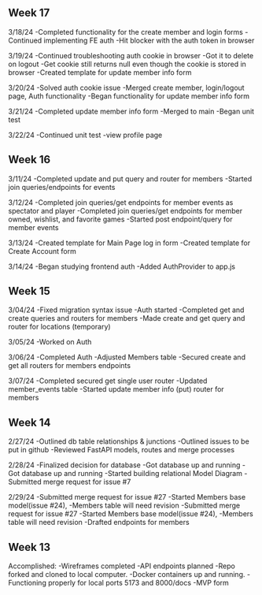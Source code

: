 ## Week 17
3/18/24
-Completed functionality for the create member and login forms
-Continued implementing FE auth
-Hit blocker with the auth token in browser

3/19/24
-Continued troubleshooting auth cookie in browser
-Got it to delete on logout 
-Get cookie still returns null even though the cookie is stored in browser
-Created template for update member info form

3/20/24
-Solved auth cookie issue
-Merged create member, login/logout page, Auth functionality 
-Began functionality for update member info form

3/21/24
-Completed update member info form
-Merged to main
-Began unit test

3/22/24
-Continued unit test
-view profile page


## Week 16
3/11/24
-Completed update and put query and router for members
-Started join queries/endpoints for events

3/12/24
-Completed join queries/get endpoints for member events as spectator and player
-Completed join queries/get endpoints for member owned, wishlist, and favorite games
-Started post endpoint/query for member events

3/13/24
-Created template for Main Page log in form
-Created template for Create Account form

3/14/24
-Began studying frontend auth
-Added AuthProvider to app.js


## Week 15
3/04/24
-Fixed migration syntax issue
-Auth started
-Completed get and create queries and routers for members
-Made create and get query and router for locations (temporary)

3/05/24
-Worked on Auth

3/06/24
-Completed Auth
-Adjusted Members table
-Secured create and get all routers for members endpoints

3/07/24
-Completed secured get single user router
-Updated member_events table
-Started update member info (put) router for members


## Week 14
2/27/24
-Outlined db table relationships & junctions
-Outlined issues to be put in github
-Reviewed FastAPI models, routes and merge processes

2/28/24
-Finalized decision for database
-Got database up and running
-Got database up and running
-Started building relational Model Diagram
-Submitted merge request for issue #7


2/29/24
-Submitted merge request for issue #27
-Started Members base model(issue #24),
-Members table will need revision
-Submitted merge request for issue #27
-Started Members base model(issue #24),
-Members table will need revision
-Drafted endpoints for members

## Week 13
Accomplished:
-Wireframes completed
-API endpoints planned
-Repo forked and cloned to local computer.
-Docker containers up and running.
-Functioning properly for local ports 5173 and 8000/docs
-MVP form
